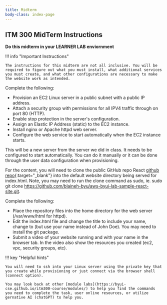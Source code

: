 ```yaml
---
title: Midterm
body-class: index-page
---
```


## ITM 300 MidTerm Instructions

**Do this midterm in your LEARNER LAB enviornment**

!!! info "Important Instructions"

    The instructions for this midterm are not all inclusive. You will be required to figure out what you must install, what additional services you must create, and what other configurations are necessary to make the website work as intended.

Complete the following:

* Provision an EC2 Linux server in a public subnet with a public IP address.
* Attach a security group with permissions for all IPV4 traffic through on port 80 (HTTP). 
* Enable stop protection in the server's configuration.  
* Assign an Elastic IP Address (static) to the EC2 instance. 
* Install nginx or Apache httpd web server.  
* Configure the web service to start automatically when the EC2 instance starts.

This will be a new server from the server we did in class. It needs to be configured to start automatically. You can do it manually or it can be done through the user data configuration when provisioning.

For the content, you will need to clone the public GitHub repo React [github repo](https://github.com/blaineh-byu/aws-byui-lab-sample-react-site.git){:target="_blank"} into the default website directory being served for index.html.  Note, you may need to run the clone command as sudo, ie. sudo git clone https://github.com/blaineh-byu/aws-byui-lab-sample-react-site.git. 

Complete the following:

* Place the repository files into the home directory for the web server (/var/www/html for httpd). 
* Edit the index.html file and change the title to include your name, change <title>React App</title> to <title>John Doe</title> (but use your name instead of John Doe). You may need to install the git package. 
* Submit a video of your website running and with your name in the browser tab. In the video also show the resources you created (ec2, vpc, security groups, etc). 


!!! key "Helpful hints"

    You will need to ssh into your Linux server using the private key that you create while provisioning or just connect via the browser shell (connect option).

    You may look back at other [module labs](https://byui-cse.github.io/itm300-course/modules/) to help you find the commands you need to complete the task, user online resources, or utilize gernative AI (chatGPT) to help you.